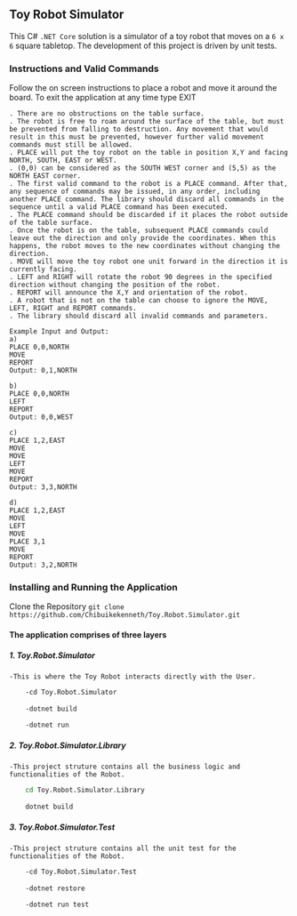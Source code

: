 ## Toy Robot Simulator
This C# `.NET Core` solution is a simulator of a toy robot that moves on a `6 x 6` square tabletop. The development of this project is driven by unit tests.

### Instructions and Valid Commands
Follow the on screen instructions to place a robot and move it around the board. To exit the application at any time type EXIT 
```. The library allows for a simulation of a toy robot moving on a 6 x 6 square tabletop.
. There are no obstructions on the table surface.
. The robot is free to roam around the surface of the table, but must be prevented from falling to destruction. Any movement that would result in this must be prevented, however further valid movement commands must still be allowed.
. PLACE will put the toy robot on the table in position X,Y and facing NORTH, SOUTH, EAST or WEST.
. (0,0) can be considered as the SOUTH WEST corner and (5,5) as the NORTH EAST corner.
. The first valid command to the robot is a PLACE command. After that, any sequence of commands may be issued, in any order, including another PLACE command. The library should discard all commands in the sequence until a valid PLACE command has been executed.
. The PLACE command should be discarded if it places the robot outside of the table surface.
. Once the robot is on the table, subsequent PLACE commands could leave out the direction and only provide the coordinates. When this happens, the robot moves to the new coordinates without changing the direction.
. MOVE will move the toy robot one unit forward in the direction it is currently facing.
. LEFT and RIGHT will rotate the robot 90 degrees in the specified direction without changing the position of the robot.
. REPORT will announce the X,Y and orientation of the robot.
. A robot that is not on the table can choose to ignore the MOVE, LEFT, RIGHT and REPORT commands.
. The library should discard all invalid commands and parameters.

Example Input and Output:
a)
PLACE 0,0,NORTH
MOVE
REPORT
Output: 0,1,NORTH

b)
PLACE 0,0,NORTH
LEFT
REPORT
Output: 0,0,WEST

c)
PLACE 1,2,EAST
MOVE
MOVE
LEFT
MOVE
REPORT
Output: 3,3,NORTH

d)
PLACE 1,2,EAST
MOVE
LEFT
MOVE
PLACE 3,1
MOVE
REPORT
Output: 3,2,NORTH
```
### Installing and Running the Application
Clone the Repository
`git clone https://github.com/Chibuikekenneth/Toy.Robot.Simulator.git `

#### The application comprises of three layers
##### 1. Toy.Robot.Simulator
    -This is where the Toy Robot interacts directly with the User.
```bash
    -cd Toy.Robot.Simulator
    
    -dotnet build
    
    -dotnet run
```
##### 2. Toy.Robot.Simulator.Library
    -This project struture contains all the business logic and functionalities of the Robot.
```bash
    cd Toy.Robot.Simulator.Library
    
    dotnet build
```
##### 3. Toy.Robot.Simulator.Test
    -This project struture contains all the unit test for the functionalities of the Robot.
```bash
    -cd Toy.Robot.Simulator.Test
    
    -dotnet restore
    
    -dotnet run test
``` 

